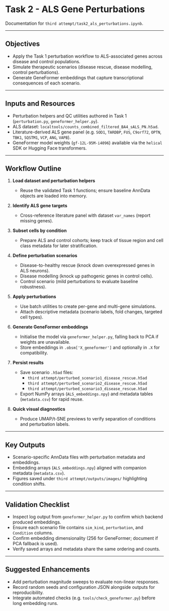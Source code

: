 # Task 2 - ALS Gene Perturbations

Documentation for `third attempt/task2_als_perturbations.ipynb`.

---

## Objectives

- Apply the Task 1 perturbation workflow to ALS-associated genes across disease and control populations.
- Simulate therapeutic scenarios (disease rescue, disease modelling, control perturbations).
- Generate GeneFormer embeddings that capture transcriptional consequences of each scenario.

---

## Inputs and Resources

- Perturbation helpers and QC utilities authored in Task 1 (`perturbation.py`, `geneformer_helper.py`).
- ALS dataset: `localtools/counts_combined_filtered_BA4_sALS_PN.h5ad`.
- Literature-derived ALS gene panel (e.g. `SOD1`, `TARDBP`, `FUS`, `C9orf72`, `OPTN`, `TBK1`, `SQSTM1`, `VCP`, `ANG`, `VAPB`).
- GeneFormer model weights (`gf-12L-95M-i4096`) available via the `helical` SDK or Hugging Face transformers.

---

## Workflow Outline

1. **Load dataset and perturbation helpers**  
   - Reuse the validated Task 1 functions; ensure baseline AnnData objects are loaded into memory.

2. **Identify ALS gene targets**  
   - Cross-reference literature panel with dataset `var_names` (report missing genes).

3. **Subset cells by condition**  
   - Prepare ALS and control cohorts; keep track of tissue region and cell class metadata for later stratification.

4. **Define perturbation scenarios**  
   - Disease-to-healthy rescue (knock down overexpressed genes in ALS neurons).  
   - Disease modelling (knock up pathogenic genes in control cells).  
   - Control scenario (mild perturbations to evaluate baseline robustness).

5. **Apply perturbations**  
   - Use batch utilities to create per-gene and multi-gene simulations.  
   - Attach descriptive metadata (scenario labels, fold changes, targeted cell types).

6. **Generate GeneFormer embeddings**  
   - Initialise the model via `geneformer_helper.py`, falling back to PCA if weights are unavailable.  
   - Store embeddings in `.obsm['X_geneformer']` and optionally in `.X` for compatibility.

7. **Persist results**  
   - Save scenario `.h5ad` files:  
     - `third attempt/perturbed_scenario1_disease_rescue.h5ad`  
     - `third attempt/perturbed_scenario2_disease_rescue.h5ad`  
     - `third attempt/perturbed_scenario3_disease_rescue.h5ad`  
   - Export NumPy arrays (`ALS_embeddings.npy`) and metadata tables (`metadata.csv`) for rapid reuse.

8. **Quick visual diagnostics**  
   - Produce UMAP/t-SNE previews to verify separation of conditions and perturbation labels.

---

## Key Outputs

- Scenario-specific AnnData files with perturbation metadata and embeddings.
- Embedding arrays (`ALS_embeddings.npy`) aligned with companion metadata (`metadata.csv`).
- Figures saved under `third attempt/outputs/images/` highlighting condition shifts.

---

## Validation Checklist

- Inspect log output from `geneformer_helper.py` to confirm which backend produced embeddings.
- Ensure each scenario file contains `sim_kind`, `perturbation`, and `Condition` columns.
- Confirm embedding dimensionality (256 for GeneFormer; document if PCA fallback is used).
- Verify saved arrays and metadata share the same ordering and counts.

---

## Suggested Enhancements

- Add perturbation magnitude sweeps to evaluate non-linear responses.
- Record random seeds and configuration JSON alongside outputs for reproducibility.
- Integrate automated checks (e.g. `tools/check_geneformer.py`) before long embedding runs.
